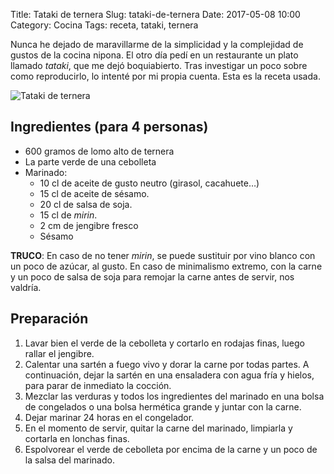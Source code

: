 Title: Tataki de ternera
Slug: tataki-de-ternera
Date: 2017-05-08 10:00
Category: Cocina
Tags: receta, tataki, ternera



Nunca he dejado de maravillarme de la simplicidad y la complejidad de gustos de la cocina nipona. El otro día pedí en un restaurante un plato llamado *tataki*, que me dejó boquiabierto. Tras investigar un poco sobre como reproducirlo, lo intenté por mi propia cuenta. Esta es la receta usada.

![Tataki de ternera]({filename}/images/tataki-de-ternera.jpg)

## Ingredientes (para 4 personas)

* 600 gramos de lomo alto de ternera
* La parte verde de una cebolleta
* Marinado:
    * 10 cl de aceite de gusto neutro (girasol, cacahuete…)
    * 15 cl de aceite de sésamo.
    * 20 cl de salsa de soja.
    * 15 cl de *mirin*.
    * 2 cm de jengibre fresco
    * Sésamo

**TRUCO**: En caso de no tener *mirin*, se puede sustituir por vino blanco con un poco de azúcar, al gusto. En caso de minimalismo extremo, con la carne y un poco de salsa de soja para remojar la carne antes de servir, nos valdría.

## Preparación

1. Lavar bien el verde de la cebolleta y cortarlo en rodajas finas, luego rallar el jengibre.
2. Calentar una sartén a fuego vivo y dorar la carne por todas partes. A continuación, dejar la sartén en una ensaladera con agua fría y hielos, para parar de inmediato la cocción.
3. Mezclar las verduras y todos los ingredientes del marinado en una bolsa de congelados o una bolsa hermética grande y juntar con la carne.
4. Dejar marinar 24 horas en el congelador.
5. En el momento de servir, quitar la carne del marinado, limpiarla y cortarla en lonchas finas.
6. Espolvorear el verde de cebolleta por encima de la carne y un poco de la salsa del marinado.
